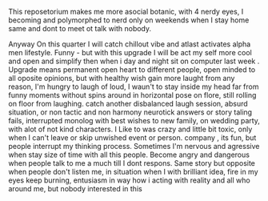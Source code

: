 This reposetorium makes me more asocial botanic, with 4 nerdy eyes,  I becoming and polymorphed to nerd only on weekends when I stay home same and dont to meet ot talk  with nobody. 

Anyway On this quarter I will catch chillout vibe and atlast activates alpha  men lifestyle. Funny   -  but with this upgrade I will be act my self more cool and open and simplify then when i day and night sit on computer last week . Upgrade means permanent open heart to different people, open minded to all oposite opinions, but with healthy wish gain more laught from any reason, I'm hungry to laugh of loud, I waun't to stay inside my head far from funny moments without spins around in horizontal pose on flore, still rolling on   floor from laughing. catch another disbalanced laugh session, absurd situation, or non tactic and non harmony neurotick answers or story taling fails, interrupted monolog with best wishes to new family, on wedding party, with alot of not kind  characters. I Like to was crazy and little bit toxic, only when I can't leave or skip unwished event or person. company , its fun, but people interrupt my thinking process. Sometimes I'm nervous and agressive when stay size of time with all this people. Become angry and dangerous when people talk to me a much till I dont respons. Same story but opposite when people don't listen me, in situation when I with brilliant idea, fire in my eyes keep burning, entusiasm in way how i acting with reality and all who around me, but nobody interested in this
